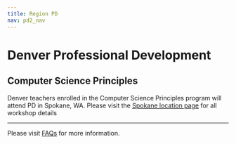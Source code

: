 ```yaml
---
title: Region PD
nav: pd2_nav
---
```

<a id="top"></a>

# Denver Professional Development

## Computer Science Principles

Denver teachers enrolled in the Computer Science Principles program will attend PD in Spokane, WA. Please visit the [Spokane location page](/educate/pd/15-16/spokane) for all  workshop details


----------
Please visit [FAQs](/educate/pd/15-16/faq) for more information.

<br />
<br />